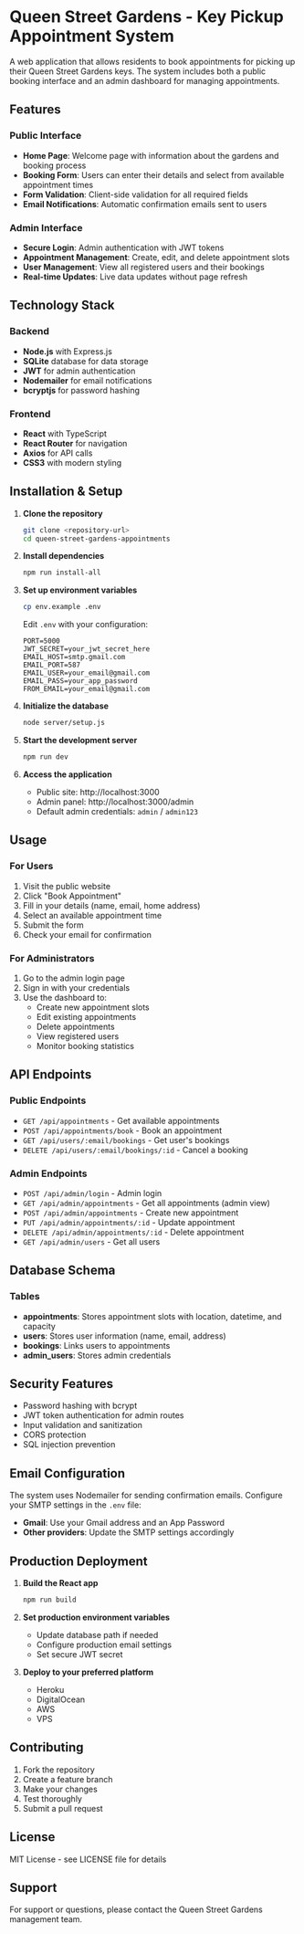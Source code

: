 # Queen Street Gardens - Key Pickup Appointment System

A web application that allows residents to book appointments for picking up their Queen Street Gardens keys. The system includes both a public booking interface and an admin dashboard for managing appointments.

## Features

### Public Interface
- **Home Page**: Welcome page with information about the gardens and booking process
- **Booking Form**: Users can enter their details and select from available appointment times
- **Form Validation**: Client-side validation for all required fields
- **Email Notifications**: Automatic confirmation emails sent to users

### Admin Interface
- **Secure Login**: Admin authentication with JWT tokens
- **Appointment Management**: Create, edit, and delete appointment slots
- **User Management**: View all registered users and their bookings
- **Real-time Updates**: Live data updates without page refresh

## Technology Stack

### Backend
- **Node.js** with Express.js
- **SQLite** database for data storage
- **JWT** for admin authentication
- **Nodemailer** for email notifications
- **bcryptjs** for password hashing

### Frontend
- **React** with TypeScript
- **React Router** for navigation
- **Axios** for API calls
- **CSS3** with modern styling

## Installation & Setup

1. **Clone the repository**
   ```bash
   git clone <repository-url>
   cd queen-street-gardens-appointments
   ```

2. **Install dependencies**
   ```bash
   npm run install-all
   ```

3. **Set up environment variables**
   ```bash
   cp env.example .env
   ```
   
   Edit `.env` with your configuration:
   ```
   PORT=5000
   JWT_SECRET=your_jwt_secret_here
   EMAIL_HOST=smtp.gmail.com
   EMAIL_PORT=587
   EMAIL_USER=your_email@gmail.com
   EMAIL_PASS=your_app_password
   FROM_EMAIL=your_email@gmail.com
   ```

4. **Initialize the database**
   ```bash
   node server/setup.js
   ```

5. **Start the development server**
   ```bash
   npm run dev
   ```

6. **Access the application**
   - Public site: http://localhost:3000
   - Admin panel: http://localhost:3000/admin
   - Default admin credentials: `admin` / `admin123`

## Usage

### For Users
1. Visit the public website
2. Click "Book Appointment"
3. Fill in your details (name, email, home address)
4. Select an available appointment time
5. Submit the form
6. Check your email for confirmation

### For Administrators
1. Go to the admin login page
2. Sign in with your credentials
3. Use the dashboard to:
   - Create new appointment slots
   - Edit existing appointments
   - Delete appointments
   - View registered users
   - Monitor booking statistics

## API Endpoints

### Public Endpoints
- `GET /api/appointments` - Get available appointments
- `POST /api/appointments/book` - Book an appointment
- `GET /api/users/:email/bookings` - Get user's bookings
- `DELETE /api/users/:email/bookings/:id` - Cancel a booking

### Admin Endpoints
- `POST /api/admin/login` - Admin login
- `GET /api/admin/appointments` - Get all appointments (admin view)
- `POST /api/admin/appointments` - Create new appointment
- `PUT /api/admin/appointments/:id` - Update appointment
- `DELETE /api/admin/appointments/:id` - Delete appointment
- `GET /api/admin/users` - Get all users

## Database Schema

### Tables
- **appointments**: Stores appointment slots with location, datetime, and capacity
- **users**: Stores user information (name, email, address)
- **bookings**: Links users to appointments
- **admin_users**: Stores admin credentials

## Security Features

- Password hashing with bcrypt
- JWT token authentication for admin routes
- Input validation and sanitization
- CORS protection
- SQL injection prevention

## Email Configuration

The system uses Nodemailer for sending confirmation emails. Configure your SMTP settings in the `.env` file:

- **Gmail**: Use your Gmail address and an App Password
- **Other providers**: Update the SMTP settings accordingly

## Production Deployment

1. **Build the React app**
   ```bash
   npm run build
   ```

2. **Set production environment variables**
   - Update database path if needed
   - Configure production email settings
   - Set secure JWT secret

3. **Deploy to your preferred platform**
   - Heroku
   - DigitalOcean
   - AWS
   - VPS

## Contributing

1. Fork the repository
2. Create a feature branch
3. Make your changes
4. Test thoroughly
5. Submit a pull request

## License

MIT License - see LICENSE file for details

## Support

For support or questions, please contact the Queen Street Gardens management team.

